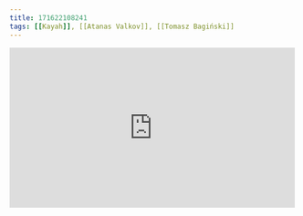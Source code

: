 ```yaml
---
title: 171622108241
tags: [[Kayah]], [[Atanas Valkov]], [[Tomasz Bagiński]]
---
```

<iframe allow="accelerometer; autoplay; clipboard-write; encrypted-media; gyroscope; picture-in-picture" allowfullscreen="" frameborder="0" height="281" id="youtube_iframe" src="https://www.youtube.com/embed/PL6YvgvSki0?feature=oembed&amp;enablejsapi=1&amp;origin=https://safe.txmblr.com&amp;wmode=opaque" width="500"></iframe>